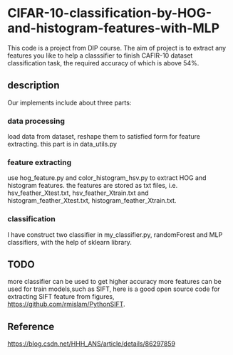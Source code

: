 # CIFAR-10-classification-by-HOG-and-histogram-features-with-MLP
This code is a project from DIP course.
The aim of project is to extract any features you like to help a classsifier to finish CAFIR-10 dataset classification task, the required accuracy of which is above 54%.

## description
Our implements include about three parts:
### data processing
load data from dataset, reshape them to satisfied form for feature extracting.
this part is in data_utils.py
### feature extracting
use hog_feature.py and color_histogram_hsv.py to extract HOG and histogram features.
the features are stored as txt files, i.e. hsv_feather_Xtest.txt, hsv_feather_Xtrain.txt and histogram_feather_Xtest.txt, histogram_feather_Xtrain.txt.
### classification
I have construct two classifier in my_classifier.py, randomForest and MLP classifiers, with the help of sklearn library.

## TODO
more classifier can be used to get higher accuracy
more features can be used for train models,such as SIFT, here is a good open source code for extracting SIFT feature from figures, https://github.com/rmislam/PythonSIFT.

## Reference
https://blog.csdn.net/HHH_ANS/article/details/86297859
